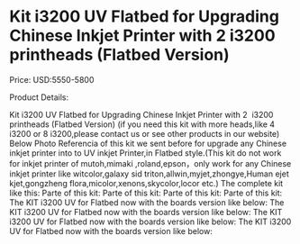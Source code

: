 # Kit i3200 UV Flatbed for Upgrading Chinese Inkjet Printer with 2  i3200 printheads (Flatbed Version)

Price: USD:5550-5800

Product Details:

Kit i3200 UV Flatbed for Upgrading Chinese Inkjet Printer with 2  i3200 printheads (Flatbed Version)
(if you need this kit with more heads,like 4 i3200 or 8 i3200,please contact us or see other products in our website)
Below Photo Referencia of this kit we sent before for upgrade any Chinese inkjet printer into to UV inkjet Printer,in Flatbed style.(This kit do not work for inkjet printer of mutoh,mimaki ,roland,epson，only work for any Chinese inkjet printer like witcolor,galaxy sid triton,allwin,myjet,zhongye,Human ejet kjet,gongzheng flora,micolor,xenons,skycolor,locor etc.)
The complete kit like this:
Parte of this kit:
Parte of this kit:
Parte of this kit:
Parte of this kit:
The KIT i3200 UV for Flatbed now with the boards version like below:
The KIT i3200 UV for Flatbed now with the boards version like below:
The KIT i3200 UV for Flatbed now with the boards version like below:
The KIT i3200 UV for Flatbed now with the boards version like below:
